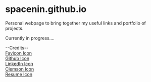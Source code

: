# spacenin.github.io
Personal webpage to bring together my useful links and portfolio of projects. 

Currently in progress....

--Credits--  
[Favicon Icon](https://www.flaticon.com/free-icon/cpu_1383401?term=cpu%20tower&page=1&position=28&page=1&position=28&related_id=1383401&origin=search)  
[Github Icon](https://www.flaticon.com/premium-icon/github_4926624?term=github&page=1&position=13&page=1&position=13&related_id=4926624&origin=search)  
[LinkedIn Icon](https://www.flaticon.com/premium-icon/linkedin_3128219?term=linkedin&page=1&position=4&page=1&position=4&related_id=3128219&origin=search)  
[Clemson Icon](https://www.flaticon.com/free-icon/mortarboard_1940611?term=education&page=1&position=4&page=1&position=4&related_id=1940611&origin=tag)  
[Resume Icon](https://www.flaticon.com/premium-icon/file_2822526?term=document&page=1&position=10&page=1&position=10&related_id=2822526&origin=search)  
